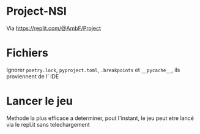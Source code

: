 # Project-NSI
Via https://replit.com/@AmbF/Project

# Fichiers
Ignorer `poetry.lock`, `pyproject.toml`, `.breakpoints` et `__pycache__`, ils proviennent de l' IDE

# Lancer le jeu
Methode la plus efficace a determiner, pout l'instant, le jeu peut etre lancé via le repl.it sans telechargement
